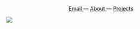 
<p align="center">
	<a href="mailto:jingxiangmo@gmail.com"> Email </a> —
	<a href="https://jingxiangmo.com"> About </a> —
	<a href="https://jingxiangmo.com"> Projects </a>
</p>

<img align="center" src="https://upload.wikimedia.org/wikipedia/commons/thumb/9/97/The_Earth_seen_from_Apollo_17.jpg/1920px-The_Earth_seen_from_Apollo_17.jpg">
